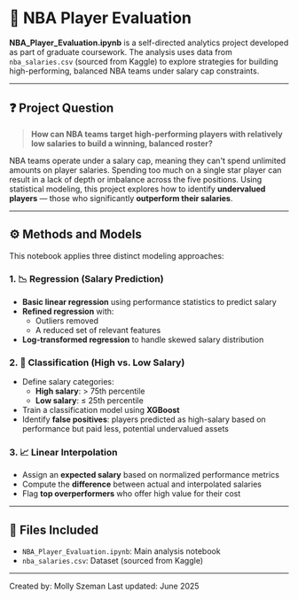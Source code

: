 # 🏀 NBA Player Evaluation

**NBA_Player_Evaluation.ipynb** is a self-directed analytics project developed as part of graduate coursework. The analysis uses data from `nba_salaries.csv` (sourced from Kaggle) to explore strategies for building high-performing, balanced NBA teams under salary cap constraints.

---

## ❓ Project Question

> **How can NBA teams target high-performing players with relatively low salaries to build a winning, balanced roster?**

NBA teams operate under a salary cap, meaning they can't spend unlimited amounts on player salaries. Spending too much on a single star player can result in a lack of depth or imbalance across the five positions. Using statistical modeling, this project explores how to identify **undervalued players** — those who significantly **outperform their salaries**.

---

## ⚙️ Methods and Models

This notebook applies three distinct modeling approaches:

### 1. 📉 Regression (Salary Prediction)
- **Basic linear regression** using performance statistics to predict salary  
- **Refined regression** with:
  - Outliers removed
  - A reduced set of relevant features  
- **Log-transformed regression** to handle skewed salary distribution

### 2. 🧪 Classification (High vs. Low Salary)
- Define salary categories:
  - **High salary**: > 75th percentile
  - **Low salary**: ≤ 25th percentile
- Train a classification model using **XGBoost**
- Identify **false positives**: players predicted as high-salary based on performance but paid less, potential undervalued assets

### 3. 📈 Linear Interpolation
- Assign an **expected salary** based on normalized performance metrics
- Compute the **difference** between actual and interpolated salaries
- Flag **top overperformers** who offer high value for their cost

---

## 📁 Files Included
- `NBA_Player_Evaluation.ipynb`: Main analysis notebook
- `nba_salaries.csv`: Dataset (sourced from Kaggle)


---
Created by: Molly Szeman
Last updated: June 2025